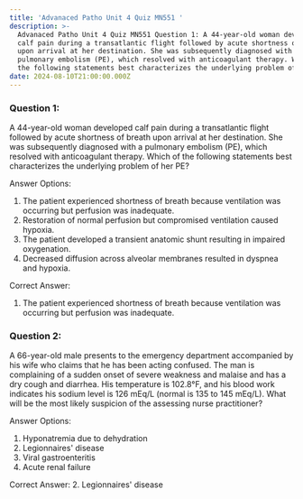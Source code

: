 ```yaml
---
title: 'Advanaced Patho Unit 4 Quiz MN551 '
description: >-
  Advanaced Patho Unit 4 Quiz MN551 Question 1: A 44-year-old woman developed
  calf pain during a transatlantic flight followed by acute shortness of breath
  upon arrival at her destination. She was subsequently diagnosed with a
  pulmonary embolism (PE), which resolved with anticoagulant therapy. Which of
  the following statements best characterizes the underlying problem of her PE?
date: 2024-08-10T21:00:00.000Z
---
```


### Question 1:

A 44-year-old woman developed calf pain during a transatlantic flight followed by acute shortness of breath upon arrival at her destination. She was subsequently diagnosed with a pulmonary embolism (PE), which resolved with anticoagulant therapy. Which of the following statements best characterizes the underlying problem of her PE?

Answer Options:

1. The patient experienced shortness of breath because ventilation was occurring but perfusion was inadequate.
2. Restoration of normal perfusion but compromised ventilation caused hypoxia.
3. The patient developed a transient anatomic shunt resulting in impaired oxygenation.
4. Decreased diffusion across alveolar membranes resulted in dyspnea and hypoxia.

Correct Answer:

1. The patient experienced shortness of breath because ventilation was occurring but perfusion was inadequate.

### Question 2:

A 66-year-old male presents to the emergency department accompanied by his wife who claims that he has been acting confused. The man is complaining of a sudden onset of severe weakness and malaise and has a dry cough and diarrhea. His temperature is 102.8°F, and his blood work indicates his sodium level is 126 mEq/L (normal is 135 to 145 mEq/L). What will be the most likely suspicion of the assessing nurse practitioner?

Answer Options:

1. Hyponatremia due to dehydration
2. Legionnaires' disease
3. Viral gastroenteritis
4. Acute renal failure

Correct Answer:
2\. Legionnaires' disease
